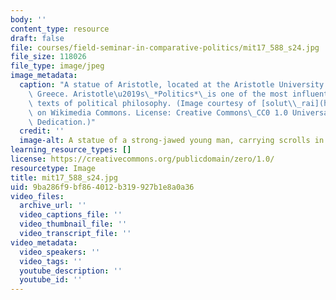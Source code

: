 ```yaml
---
body: ''
content_type: resource
draft: false
file: courses/field-seminar-in-comparative-politics/mit17_588_s24.jpg
file_size: 118026
file_type: image/jpeg
image_metadata:
  caption: "A statue of Aristotle, located at the Aristotle University of Thessaloniki,\
    \ Greece. Aristotle\u2019s\_*Politics*\_is one of the most influential and enduring\
    \ texts of political philosophy. (Image courtesy of [solut\\_rai](https://commons.wikimedia.org/wiki/File:Philosophie-gr%C3%A8ce_Aristotle.jpg)\
    \ on Wikimedia Commons. License: Creative Commons\_CC0 1.0 Universal Public Domain\
    \ Dedication.)"
  credit: ''
  image-alt: A statue of a strong-jawed young man, carrying scrolls in his hands.
learning_resource_types: []
license: https://creativecommons.org/publicdomain/zero/1.0/
resourcetype: Image
title: mit17_588_s24.jpg
uid: 9ba286f9-bf86-4012-b319-927b1e8a0a36
video_files:
  archive_url: ''
  video_captions_file: ''
  video_thumbnail_file: ''
  video_transcript_file: ''
video_metadata:
  video_speakers: ''
  video_tags: ''
  youtube_description: ''
  youtube_id: ''
---
```


